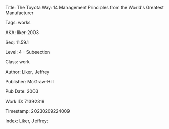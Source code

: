 Title:  The Toyota Way: 14 Management Principles from the World's Greatest Manufacturer

Tags:   works

AKA:    liker-2003

Seq:    11.59.1

Level:  4 - Subsection

Class:  work

Author: Liker, Jeffrey

Publisher: McGraw-Hill

Pub Date: 2003

Work ID: 71392319

Timestamp: 20230209224009

Index:  Liker, Jeffrey; 
